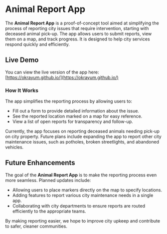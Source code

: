 # Animal Report App

The **Animal Report App** is a proof-of-concept tool aimed at simplifying the process of reporting city issues that require intervention, starting with deceased animal pick-up. The app allows users to submit reports, view them on a map, and track progress. It is designed to help city services respond quickly and efficiently.

## Live Demo

You can view the live version of the app here:  
[https://okrayum.github.io/](https://okrayum.github.io/)

### How It Works

The app simplifies the reporting process by allowing users to:

- Fill out a form to provide detailed information about the issue.
- See the reported location marked on a map for easy reference.
- View a list of open reports for transparency and follow-up.

Currently, the app focuses on reporting deceased animals needing pick-up on city property. Future plans include expanding the app to report other city maintenance issues, such as potholes, broken streetlights, and abandoned vehicles.

## Future Enhancements

The goal of the **Animal Report App** is to make the reporting process even more seamless. Planned updates include:

- Allowing users to place markers directly on the map to specify locations.
- Adding features to report various city maintenance needs in a single app.
- Collaborating with city departments to ensure reports are routed efficiently to the appropriate teams.

By making reporting easier, we hope to improve city upkeep and contribute to safer, cleaner communities.

